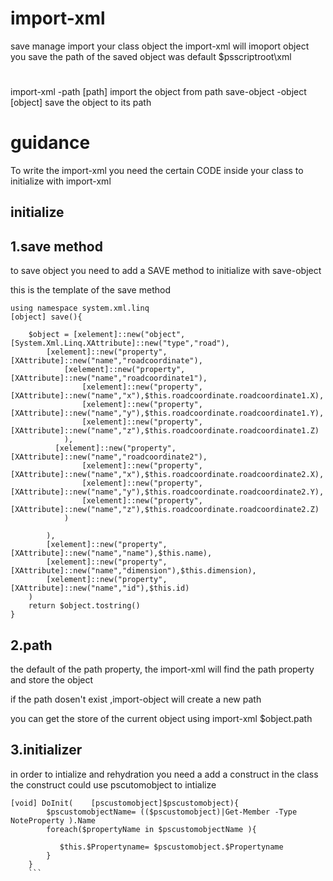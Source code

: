 # import-xml

save manage import your class object 
the import-xml  will imoport object you save
the path of the saved object was default  $psscriptroot\xml

# 
import-xml -path [path] import the object from path
save-object -object [object] save the object to its  path 

# guidance

To write the import-xml you need the certain CODE inside your class to initialize with import-xml

## initialize

## 1.save method

to save object you need to add a SAVE method to initialize with save-object 

this is the template of the save method 

```
using namespace system.xml.linq
[object] save(){
    
    $object = [xelement]::new("object",[System.Xml.Linq.XAttribute]::new("type","road"),
        [xelement]::new("property",[XAttribute]::new("name","roadcoordinate"),
            [xelement]::new("property",[XAttribute]::new("name","roadcoordinate1"),
                [xelement]::new("property",[XAttribute]::new("name","x"),$this.roadcoordinate.roadcoordinate1.X),
                [xelement]::new("property",[XAttribute]::new("name","y"),$this.roadcoordinate.roadcoordinate1.Y),
                [xelement]::new("property",[XAttribute]::new("name","z"),$this.roadcoordinate.roadcoordinate1.Z)
            ),
          [xelement]::new("property",[XAttribute]::new("name","roadcoordinate2"),
                [xelement]::new("property",[XAttribute]::new("name","x"),$this.roadcoordinate.roadcoordinate2.X),
                [xelement]::new("property",[XAttribute]::new("name","y"),$this.roadcoordinate.roadcoordinate2.Y),
                [xelement]::new("property",[XAttribute]::new("name","z"),$this.roadcoordinate.roadcoordinate2.Z)
            )

        ),
        [xelement]::new("property",[XAttribute]::new("name","name"),$this.name),
        [xelement]::new("property",[XAttribute]::new("name","dimension"),$this.dimension),
        [xelement]::new("property",[XAttribute]::new("name","id"),$this.id)
    )
    return $object.tostring()
}
```


## 2.path

the default of the path property, the import-xml will find the path property and store the object 

if the path dosen't exist ,import-object will create a new path 

you can get the store of the current object using import-xml $object.path

## 3.initializer

in order to intialize and rehydration you need a add a construct in the class 
the construct could use pscutomobject to intialize 
```
[void] DoInit(    [pscustomobject]$pscustomobject){
        $pscustomobjectName= (($pscustomobject)|Get-Member -Type NoteProperty ).Name
        foreach($propertyName in $pscustomobjectName ){

           $this.$Propertyname= $pscustomobject.$Propertyname
        }
    }
    ```